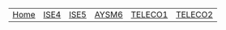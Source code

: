 |    |    |    |    |    |    |
| -- | -- | -- | -- | -- | -- |
| [Home](../index.md) | [ISE4](../ise4/README.md) | [ISE5](../ise5/README.md) | [AYSM6](../aysm6/README.md) | [TELECO1](../teleco1/README.md) | [TELECO2](../teleco2/README.md) |